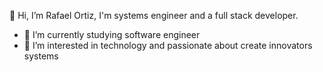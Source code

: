 <!--
- 👋 Hi, I’m @RafaelOrtiz06
- 👀 I’m interested in ...
- 🌱 I’m currently learning ...
- 💞️ I’m looking to collaborate on ...
- 📫 How to reach me ...
-->
👋 Hi, I’m Rafael Ortiz, I'm systems engineer and a full stack developer.
- 🌱 I’m currently studying software engineer
- 👀 I’m interested in technology and passionate about create innovators systems 

<!---
RafaelOrtiz06/RafaelOrtiz06 is a ✨ special ✨ repository because its `README.md` (this file) appears on your GitHub profile.
You can click the Preview link to take a look at your changes.
--->
